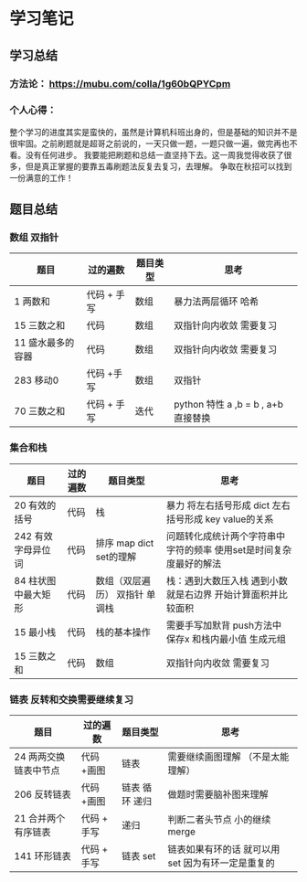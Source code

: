 # 学习笔记

## 学习总结
### 方法论： <https://mubu.com/colla/1g60bQPYCpm>
### 个人心得：
整个学习的进度其实是蛮快的，虽然是计算机科班出身的，但是基础的知识并不是很牢固。之前刷题就是超哥之前说的，一天只做一题，一题只做一遍，做完再也不看。没有任何进步。
我要能把刷题和总结一直坚持下去。这一周我觉得收获了很多，但是真正掌握的要靠五毒刷题法反复去复习，去理解。
争取在秋招可以找到一份满意的工作！

## 题目总结

### 数组 双指针

|  题目   | 过的遍数  | 题目类型 | 思考 |
|  ----  | ----  |   ----  | ----  |
| 1  两数和 | 代码 + 手写 | 数组  | 暴力法两层循环 哈希 |
| 15 三数之和  | 代码  | 数组  |  双指针向内收敛  需要复习 |
| 11 盛水最多的容器  | 代码  | 数组  |  双指针向内收敛  需要复习 |
| 283  移动0  | 代码 +手写 | 数组  |  双指针   |
| 70 三数之和  | 代码 + 手写  | 迭代  |   python 特性 a ,b = b , a+b 直接替换 |

### 集合和栈

|  题目   | 过的遍数  | 题目类型 | 思考 |
|  ----  | ----  |   ----  | ----  |
| 20 有效的括号  | 代码  | 栈  |  暴力  将左右括号形成 dict 左右括号形成 key value的关系  |
| 242 有效字母异位词  | 代码  | 排序 map dict set的理解 |问题转化成统计两个字符串中字符的频率 使用set是时间复杂度最好的解法     |
| 84 柱状图中最大矩形  | 代码  | 数组（双层遍历） 双指针  单调栈  |  栈：遇到大数压入栈 遇到小数就是右边界 开始计算面积并比较面积 |
| 15 最小栈  | 代码  | 栈的基本操作  | 需要手写加默背 push方法中 保存x 和栈内最小值 生成元组 |
| 15 三数之和  | 代码  | 数组  |  双指针向内收敛  需要复习 |

### 链表 反转和交换需要继续复习

|  题目   | 过的遍数  | 题目类型 | 思考 |
|  ----  | ----  |   ----  | ----  |
| 24 两两交换链表中节点  | 代码 +画图 | 链表 |  需要继续画图理解 （不是太能理解）  |
| 206 反转链表  | 代码 +画图 | 链表 循环  递归 |  做题时需要脑补图来理解  |
| 21 合并两个有序链表   | 代码 + 手写  | 递归| 判断二者头节点 小的继续merge |
| 141 环形链表 | 代码 + 手写  | 链表   set| 链表如果有环的话 就可以用set 因为有环一定是重复的 |
